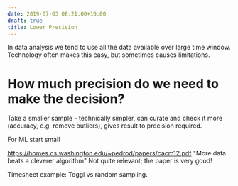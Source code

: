 ```yaml
---
date: 2019-07-03 08:21:00+10:00
draft: true
title: Lower Precision
---
```


In data analysis we tend to use all the data available over large time window.
Technology often makes this easy, but sometimes causes limitations.

# How much precision do we need to make the decision?

Take a smaller sample - technically simpler, can curate and check it more (accuracy, e.g. remove outliers), gives result to precision required.

For ML start small



https://homes.cs.washington.edu/~pedrod/papers/cacm12.pdf
"More data beats a cleverer algorithm"
Not quite relevant; the paper is very good!


Timesheet example: Toggl vs random sampling.